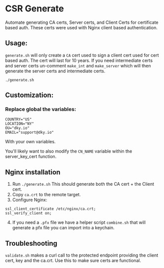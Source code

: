 # CSR Generate 

Automate generating CA certs, Server certs, and Client Certs for certificate based auth. These certs were used with Nginx client based authentication.
## Usage:

`generate.sh` will only create a `CA` cert used to sign a client cert used for cert based auth. The cert will last for 10 years.
If you need intermediate certs and server certs un-comment `make_int` and `make_server` which will then generate the server certs and intermediate certs.

```
./generate.sh
```

## Customization:

### Replace global the variables:

```
COUNTRY="US"
LOCATION="NY"
OU="dky.io"
EMAIL="support@dky.io"
```

With your own variables. 

You'll likely want to also modify the `CN_NAME` variable within the server_key_cert function. 

## Nginx installation

1. Run `./generate.sh` This should generate both the CA cert + the Client cert.
2. Copy `ca.crt` to the remote target.
3. Configure Nginx:

```
ssl_client_certificate /etc/nginx/ca.crt;
ssl_verify_client on;
```

4. If you need a `.pfx` file we have a helper script `combine.sh` that will generate a pfx file you can import into a keychain.


## Troubleshooting

`validate.sh` makes a curl call to the protected endpoint providing the client cert, key and the ca.crt. Use this to make sure certs are functional.
